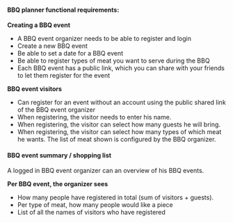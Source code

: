 #### BBQ planner functional requirements:

**Creating a BBQ event**
* A BBQ event organizer needs to be able to register and login
* Create a new BBQ event
* Be able to set a date for a BBQ event
* Be able to register types of meat you want to serve during the BBQ
* Each BBQ event has a public link, which you can share with your friends to let them register for the event

**BBQ event visitors**
* Can register for an event without an account using the public shared link of the BBQ event organizer
* When registering, the visitor needs to enter his name.
* When registering, the visitor can select how many guests he will bring.
* When registering, the visitor can select how many types of which meat he wants. The list of meat shown is configured by the BBQ organizer.


#### BBQ event summary / shopping list

A logged in BBQ event organizer can an overview of his BBQ events.

**Per BBQ event, the organizer sees**
* How many people have registered in total (sum of visitors + guests).
* Per type of meat, how many people would like a piece
* List of all the names of visitors who have registered
